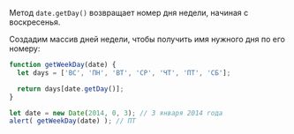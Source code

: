 Метод `date.getDay()` возвращает номер дня недели, начиная с воскресенья.

Создадим массив дней недели, чтобы получить имя нужного дня по его номеру:

```js run demo
function getWeekDay(date) {
  let days = ['ВС', 'ПН', 'ВТ', 'СР', 'ЧТ', 'ПТ', 'СБ'];

  return days[date.getDay()];
}

let date = new Date(2014, 0, 3); // 3 января 2014 года
alert( getWeekDay(date) ); // ПТ
```

